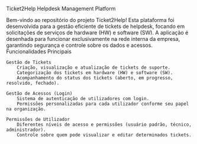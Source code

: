 Ticket2Help Helpdesk Management Platform

Bem-vindo ao repositório do projeto Ticket2Help! Esta plataforma foi desenvolvida para a gestão eficiente de tickets de helpdesk, focando em solicitações de serviços de hardware (HW) e software (SW). A aplicação é desenhada para funcionar exclusivamente na rede interna da empresa, garantindo segurança e controle sobre os dados e acessos.
Funcionalidades Principais

    Gestão de Tickets
        Criação, visualização e atualização de tickets de suporte.
        Categorização dos tickets em hardware (HW) e software (SW).
        Acompanhamento do status dos tickets (aberto, em progresso, resolvido, fechado).

    Gestão de Acessos (Login)
        Sistema de autenticação de utilizadores com login.
        Permissões personalizadas para cada utilizador conforme seu papel na organização.

    Permissões de Utilizador
        Diferentes níveis de acesso e permissões (usuário padrão, técnico, administrador).
        Controle sobre quem pode visualizar e editar determinados tickets.
